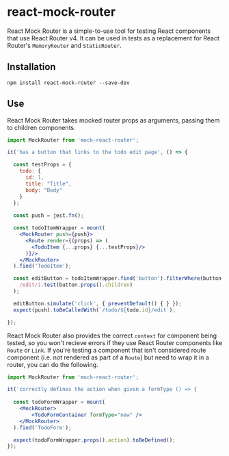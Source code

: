 # react-mock-router

React Mock Router is a simple-to-use tool for testing React components that
use React Router v4. It can be used in tests as a replacement for React
Router's `MemoryRouter` and `StaticRouter`.

## Installation

`npm install react-mock-router --save-dev`

## Use

React Mock Router takes mocked router props as arguments, passing them to
children components.

```jsx
import MockRouter from 'mock-react-router';

it('has a button that links to the todo edit page', () => {

  const testProps = {
    todo: {
      id: 1,
      title: "Title",
      body: "Body"
    }
  };
  
  const push = jest.fn();

  const todoItemWrapper = mount(
    <MockRouter push={push}>
      <Route render={(props) => (
        <TodoItem {...props} {...testProps}/>
      )}/>
    </MockRouter>
  ).find('TodoItem');

  const editButton = todoItemWrapper.find('button').filterWhere(button =>
    /edit/i.test(button.props().children)
  );

  editButton.simulate('click', { preventDefault() { } });
  expect(push).toBeCalledWith(`/todo/${todo.id}/edit`);

});
```

React Mock Router also provides the correct `context` for component
being tested, so you won't recieve errors if they use React Router components
like `Route` or `Link`. If you're testing a component that isn't considered
route component (i.e. not rendered as part of a `Route`) but need to wrap it
in a router, you can do the following.


```jsx
import MockRouter from 'mock-react-router';

it('correctly defines the action when given a formType () => {
  
  const todoFormWrapper = mount(
    <MockRouter>
        <TodoFormContainer formType="new" />
    </MockRouter>
  ).find('TodoForm');

  expect(todoFormWrapper.props().action).toBeDefined();
});
```
